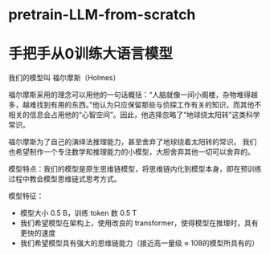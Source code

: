 # pretrain-LLM-from-scratch

# 手把手从0训练大语言模型



我们的模型叫 福尔摩斯（Holmes）

福尔摩斯采用的理念可以用他的一句话概括：“人脑就像一间小阁楼，杂物堆得越多，越难找到有用的东西。”他认为只应保留那些与侦探工作有关的知识，而其他不相关的信息会占用他的“心智空间”。因此，他选择忽略了“地球绕太阳转”这类科学常识。

福尔摩斯为了自己的演绎法推理能力，甚至舍弃了地球绕着太阳转的常识。
我们也希望制作一个专注数学和推理能力的小模型，大胆舍弃其他一切可以舍弃的。

模型特点：我们的模型是原生思维链模型，将思维链内化到模型本身，即在预训练过程中教会模型思维链式思考方式。

模型特征：

- 模型大小 0.5 B，训练 token 数 0.5 T
- 我们希望模型在架构上，使用改良的 transformer，使得模型在推理时，具有更快的速度
- 我们希望模型具有强大的思维链能力（接近高一量级 ≈ 10B的模型所具有的）

